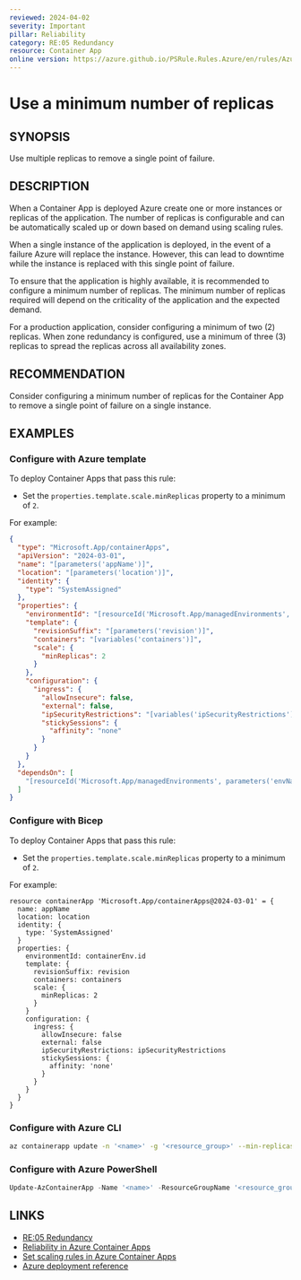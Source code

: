 ```yaml
---
reviewed: 2024-04-02
severity: Important
pillar: Reliability
category: RE:05 Redundancy
resource: Container App
online version: https://azure.github.io/PSRule.Rules.Azure/en/rules/Azure.ContainerApp.MinReplicas/
---
```


# Use a minimum number of replicas

## SYNOPSIS

Use multiple replicas to remove a single point of failure.

## DESCRIPTION

When a Container App is deployed Azure create one or more instances or replicas of the application.
The number of replicas is configurable and can be automatically scaled up or down based on demand using scaling rules.

When a single instance of the application is deployed, in the event of a failure Azure will replace the instance.
However, this can lead to downtime while the instance is replaced with this single point of failure.

To ensure that the application is highly available, it is recommended to configure a minimum number of replicas.
The minimum number of replicas required will depend on the criticality of the application and the expected demand.

For a production application, consider configuring a minimum of two (2) replicas.
When zone redundancy is configured, use a minimum of three (3) replicas to spread the replicas across all availability zones.

## RECOMMENDATION

Consider configuring a minimum number of replicas for the Container App to remove a single point of failure on a single instance.

## EXAMPLES

### Configure with Azure template

To deploy Container Apps that pass this rule:

- Set the `properties.template.scale.minReplicas` property to a minimum of `2`.

For example:

```json
{
  "type": "Microsoft.App/containerApps",
  "apiVersion": "2024-03-01",
  "name": "[parameters('appName')]",
  "location": "[parameters('location')]",
  "identity": {
    "type": "SystemAssigned"
  },
  "properties": {
    "environmentId": "[resourceId('Microsoft.App/managedEnvironments', parameters('envName'))]",
    "template": {
      "revisionSuffix": "[parameters('revision')]",
      "containers": "[variables('containers')]",
      "scale": {
        "minReplicas": 2
      }
    },
    "configuration": {
      "ingress": {
        "allowInsecure": false,
        "external": false,
        "ipSecurityRestrictions": "[variables('ipSecurityRestrictions')]",
        "stickySessions": {
          "affinity": "none"
        }
      }
    }
  },
  "dependsOn": [
    "[resourceId('Microsoft.App/managedEnvironments', parameters('envName'))]"
  ]
}
```

### Configure with Bicep

To deploy Container Apps that pass this rule:

- Set the `properties.template.scale.minReplicas` property to a minimum of `2`.

For example:

```bicep
resource containerApp 'Microsoft.App/containerApps@2024-03-01' = {
  name: appName
  location: location
  identity: {
    type: 'SystemAssigned'
  }
  properties: {
    environmentId: containerEnv.id
    template: {
      revisionSuffix: revision
      containers: containers
      scale: {
        minReplicas: 2
      }
    }
    configuration: {
      ingress: {
        allowInsecure: false
        external: false
        ipSecurityRestrictions: ipSecurityRestrictions
        stickySessions: {
          affinity: 'none'
        }
      }
    }
  }
}
```

<!-- external:avm avm/res/app/container-app:0.11.0 scaleMinReplicas -->

### Configure with Azure CLI

```bash
az containerapp update -n '<name>' -g '<resource_group>' --min-replicas 2 --max-replicas 10
```

### Configure with Azure PowerShell

```powershell
Update-AzContainerApp -Name '<name>' -ResourceGroupName '<resource_group>' -ScaleMinReplica 2 -ScaleMaxReplica 10
```

## LINKS

- [RE:05 Redundancy](https://learn.microsoft.com/azure/well-architected/reliability/redundancy)
- [Reliability in Azure Container Apps](https://learn.microsoft.com/azure/reliability/reliability-azure-container-apps#availability-zone-support)
- [Set scaling rules in Azure Container Apps](https://learn.microsoft.com/azure/container-apps/scale-app)
- [Azure deployment reference](https://learn.microsoft.com/azure/templates/microsoft.app/containerapps)
